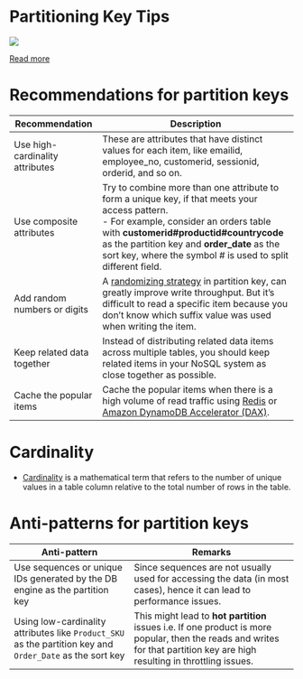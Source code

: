 # Partitioning Key Tips

![](https://d2908q01vomqb2.cloudfront.net/887309d048beef83ad3eabf2a79a64a389ab1c9f/2018/09/10/dynamodb-partition-key-1.gif)

[Read more](https://aws.amazon.com/blogs/database/choosing-the-right-dynamodb-partition-key/)

# Recommendations for partition keys

| Recommendation                  | Description                                                                                                                                                                                                                                                                                            |
|---------------------------------|--------------------------------------------------------------------------------------------------------------------------------------------------------------------------------------------------------------------------------------------------------------------------------------------------------|
| Use high-cardinality attributes | These are attributes that have distinct values for each item, like emailid, employee_no, customerid, sessionid, orderid, and so on.                                                                                                                                                                    |
| Use composite attributes        | Try to combine more than one attribute to form a unique key, if that meets your access pattern. <br/>- For example, consider an orders table with **customerid#productid#countrycode** as the partition key and **order_date** as the sort key, where the symbol # is used to split different field.   |
| Add random numbers or digits    | A [randomizing strategy](https://docs.aws.amazon.com/amazondynamodb/latest/developerguide/bp-partition-key-sharding.html) in partition key, can greatly improve write throughput. But it’s difficult to read a specific item because you don’t know which suffix value was used when writing the item. |
| Keep related data together      | Instead of distributing related data items across multiple tables, you should keep related items in your NoSQL system as close together as possible.                                                                                                                                                   |
| Cache the popular items         | Cache the popular items when there is a high volume of read traffic using [Redis](../8_InMemory-Databases/Redis/Readme.md) or [Amazon DynamoDB Accelerator (DAX)](../../2_AWSServices/6_DatabaseServices/AmazonDynamoDB/DynamoDBAccelerator.md).                                                       |

# Cardinality
- [Cardinality](https://orangematter.solarwinds.com/2020/01/05/what-is-cardinality-in-a-database/) is a mathematical term that refers to the number of unique values in a table column relative to the total number of rows in the table.

# Anti-patterns for partition keys

| Anti-pattern                                                                                              | Remarks                                                                                                                                                                    |
|-----------------------------------------------------------------------------------------------------------|----------------------------------------------------------------------------------------------------------------------------------------------------------------------------|
| Use sequences or unique IDs generated by the DB engine as the partition key                               | Since sequences are not usually used for accessing the data (in most cases), hence it can lead to performance issues.                                                      |
| Using low-cardinality attributes like `Product_SKU` as the partition key and `Order_Date` as the sort key | This might lead to **hot partition** issues i.e. If one product is more popular, then the reads and writes for that partition key are high resulting in throttling issues. |